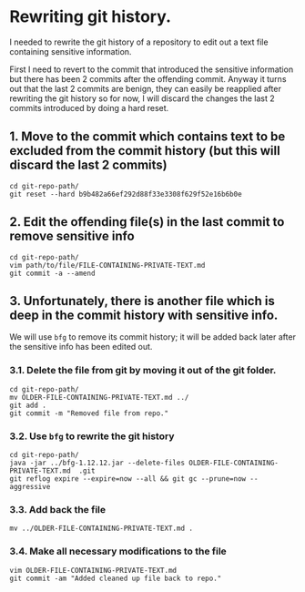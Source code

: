 # Rewriting git history.
I needed to rewrite the git history of a repository to edit out a text file containing sensitive information.

First I need to revert to the commit that introduced the sensitive information but there has been 2 commits after the offending commit.
Anyway it turns out that the last 2 commits are benign, they can easily be reapplied after rewriting the git history so for now, 
I will discard the changes the last 2 commits introduced by doing a hard reset.


## 1. Move to the commit which contains text to be excluded from the commit history (but this will discard the last 2 commits)
```
cd git-repo-path/
git reset --hard b9b482a66ef292d88f33e3308f629f52e16b6b0e
```

## 2. Edit the offending file(s) in the last commit to remove sensitive info
```
cd git-repo-path/
vim path/to/file/FILE-CONTAINING-PRIVATE-TEXT.md
git commit -a --amend
```


## 3. Unfortunately, there is another file which is deep in the commit history with sensitive info.
We will use `bfg` to remove its commit history; it will be added back later after the sensitive info has been edited out.

### 3.1. Delete the file from git by moving it out of the git folder.
```
cd git-repo-path/
mv OLDER-FILE-CONTAINING-PRIVATE-TEXT.md ../
git add .
git commit -m "Removed file from repo."
```

### 3.2. Use `bfg` to rewrite the git history 
```
cd git-repo-path/
java -jar ../bfg-1.12.12.jar --delete-files OLDER-FILE-CONTAINING-PRIVATE-TEXT.md  .git
git reflog expire --expire=now --all && git gc --prune=now --aggressive
```

### 3.3. Add back the file
```
mv ../OLDER-FILE-CONTAINING-PRIVATE-TEXT.md .
```

### 3.4. Make all necessary modifications to the file
```
vim OLDER-FILE-CONTAINING-PRIVATE-TEXT.md
git commit -am "Added cleaned up file back to repo."
```






